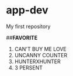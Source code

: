 # app-dev
My first repository

##**FAVORITE**

1. CAN'T BUY ME LOVE
2. UNCANNY COUNTER
3. HUNTERXHUNTER
4. 3 PERSENT
